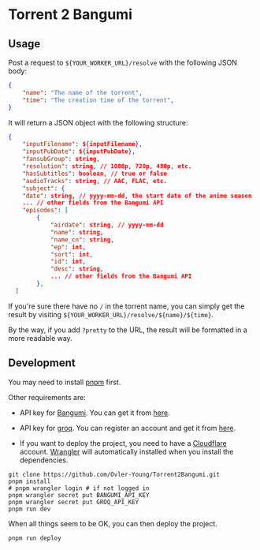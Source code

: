 # Torrent 2 Bangumi

## Usage

Post a request to `${YOUR_WORKER_URL}/resolve` with the following JSON body:

``` json
{
    "name": "The name of the torrent",
    "time": "The creation time of the torrent",
}
```

It will return a JSON object with the following structure:

``` json
{
    "inputFilename": ${inputFilename},
    "inputPubDate": ${inputPubDate},
    "fansubGroup": string,
    "resolution": string, // 1080p, 720p, 480p, etc.
    "hasSubtitles": boolean, // true or false
    "audioTracks": string, // AAC, FLAC, etc.
    "subject": {
    "date": string, // yyyy-mm-dd, the start date of the anime season
    ... // other fields from the Bangumi API
    "episodes": [
        {
            "airdate": string, // yyyy-mm-dd
            "name": string,
            "name_cn": string,
            "ep": int,
            "sort": int,
            "id": int,
            "desc": string,
            ... // other fields from the Bangumi API
        },
  ]

```

If you're sure there have no `/` in the torrent name, you can simply get the result by visiting `${YOUR_WORKER_URL}/resolve/${name}/${time}`.

By the way, if you add `?pretty` to the URL, the result will be formatted in a more readable way.

## Development

You may need to install [pnpm](https://pnpm.io/) first.

Other requirements are:

- API key for [Bangumi](https://bgm.tv). You can get it from [here](https://next.bgm.tv/demo/access-token).

- API key for [groq](https://groq.com/). You can register an account and get it from [here](https://console.groq.com/keys).

- If you want to deploy the project, you need to have a [Cloudflare](https://www.cloudflare.com/) account.  [Wrangler](https://developers.cloudflare.com/workers/cli-wrangler/install-update) will automatically installed when you install the dependencies.

``` shell
git clone https://github.com/Ovler-Young/Torrent2Bangumi.git
pnpm install
# pnpm wrangler login # if not logged in
pnpm wrangler secret put BANGUMI_API_KEY
pnpm wrangler secret put GROQ_API_KEY
pnpm run dev
```

When all things seem to be OK, you can then deploy the project.

``` shell
pnpm run deploy
```
